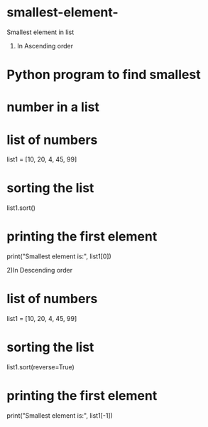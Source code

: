 # smallest-element-
Smallest element in list


1) In Ascending order

# Python program to find smallest 
# number in a list
 
# list of numbers

list1 = [10, 20, 4, 45, 99]
 
# sorting the list
list1.sort()
 
# printing the first element

print("Smallest element is:", list1[0])

2)In Descending order

# list of numbers

list1 = [10, 20, 4, 45, 99]

 

# sorting the list

list1.sort(reverse=True)

 

# printing the first element

print("Smallest element is:", list1[-1])
